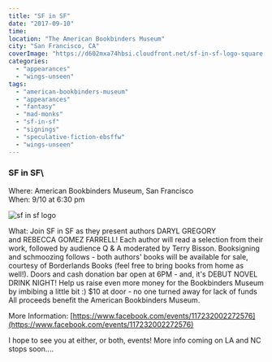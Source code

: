 ```yaml
---
title: "SF in SF"
date: "2017-09-10"
time:
location: "The American Bookbinders Museum"
city: "San Francisco, CA"
coverImage: "https://d602mxa74hbsi.cloudfront.net/sf-in-sf-logo-square.jpg"
categories:
  - "appearances"
  - "wings-unseen"
tags:
  - "american-bookbinders-museum"
  - "appearances"
  - "fantasy"
  - "mad-monks"
  - "sf-in-sf"
  - "signings"
  - "speculative-fiction-ebsffw"
  - "wings-unseen"
---
```


### SF in SF\
Where: American Bookbinders Museum, San Francisco\
When: 9/10 at 6:30 pm

![sf in sf logo](https://d602mxa74hbsi.cloudfront.net/sf-in-sf-logo-square.jpg)

What: Join SF in SF as they present authors DARYL GREGORY and REBECCA GOMEZ FARRELL! Each author will read a selection from their work, followed by audience Q & A moderated by Terry Bisson. Booksigning and schmoozing follows - both authors' books will be available for sale, courtesy of Borderlands Books (feel free to bring books from home as well!). Doors and cash donation bar open at 6PM - and, it's DEBUT NOVEL DRINK NIGHT! Help us raise even more money for the Bookbinders Museum by imbibing a little bit :) $10 at door - no one turned away for lack of funds All proceeds benefit the American Bookbinders Museum.

More Information: [https://www.facebook.com/events/117232002272576](https://www.facebook.com/events/117232002272576)

I hope to see you at either, or both, events! More info coming on LA and NC stops soon....
